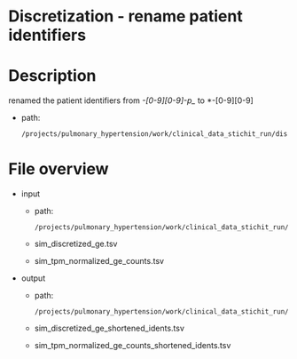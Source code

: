 # Discretization - rename patient identifiers

# Description

renamed the patient identifiers from *-[0-9][0-9]-p_* to *-[0-9][0-9]

- path:
    
    ```
    /projects/pulmonary_hypertension/work/clinical_data_stichit_run/discretization/discretization_output_shortened_idents/
    ```
    

# File overview

- input
    - path:
        
        ```
        /projects/pulmonary_hypertension/work/clinical_data_stichit_run/discretization/discretization_output/
        ```
        
    - sim_discretized_ge.tsv
    - sim_tpm_normalized_ge_counts.tsv

- output
    - path:
        
        ```
        /projects/pulmonary_hypertension/work/clinical_data_stichit_run/discretization/discretization_output_shortened_idents/
        ```
        
    - sim_discretized_ge_shortened_idents.tsv
    - sim_tpm_normalized_ge_counts_shortened_idents.tsv